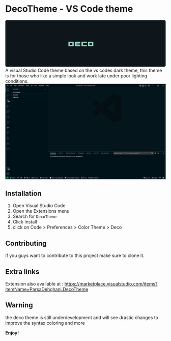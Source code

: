 # DecoTheme - VS Code theme
![DecoTheme Banner '](./DECOMainBanner.png)
A visual Studio Code theme based on the vs codes dark theme,
this theme is for those who like a simple look and work late under poor lighting conditions.
![DecoTheme Banner '](./BaseTemplate.jpg)

## Installation
1.  Open Visual Studio Code
2.  Open the Extensions menu
3.  Search for `DecoTheme` 
4.  Click Install
5.  click on Code > Preferences > Color Theme > Deco

## Contributing
if you guys want to contribute to this project make sure to clone it.

## Extra links
Extension also available at : https://marketplace.visualstudio.com/items?itemName=ParsaDehghani.DecoTheme

## Warning
the deco theme is still underdevelopment and will see drastic changes to improve the syntax coloring and more 

**Enjoy!**
